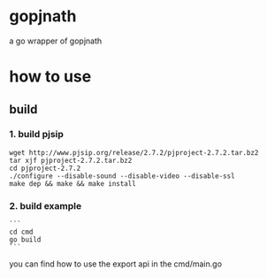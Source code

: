 # gopjnath
a go wrapper of gopjnath

# how to use
 ## build
 ### 1. build pjsip
 ```
 wget http://www.pjsip.org/release/2.7.2/pjproject-2.7.2.tar.bz2
tar xjf pjproject-2.7.2.tar.bz2
cd pjproject-2.7.2
./configure --disable-sound --disable-video --disable-ssl
make dep && make && make install
 ```
### 2. build example
    ```
    cd cmd
    go build
    ```    
you can find how to use the export api in the cmd/main.go